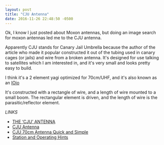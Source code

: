 ```yaml
---
layout: post
title: "CJU Antenna"
date: 2016-11-26 22:48:50 -0500
---
```


Ok, I know I just posted about Moxon antennas, but doing an image search for moxon antennas led me to the CJU antenna.

Apparently CJU stands for Canary Jail Umbrella because the author of the article who made it popular constructed it out of the tubing used in canary cages (or jails) and wire from a broken antenna.
It's designed for use talking to satellites which I am interested in, and it's very small and looks pretty easy to build.

I think it's a 2 element yagi optimized for 70cm/UHF, and it's also known as an [IOio](http://www.ea4cax.com/paginaea4cyq/Antenaioio/ioioingles.pdf)

It's constructed with a rectangle of wire, and a length of wire mounted to a small boom.
The rectangular element is driven, and the length of wire is the parasitic/reflector element.


*LINKS*

 - [THE ‘CJU’ ANTENNA](http://www.ea4cax.com/paginaea4cyq/cju/cjuingles.pdf)
 - [CJU Antenna](http://www.transmission1.net/viewtopic.php?t=17914#p147086)
 - [CJU 70cm Antenna Quick and Simple](http://www.ravingaboutradio.com/CJU-70cm-Antenna-Quick-and-Simple)
 - [Station and Operating Hints](http://www.amsat.org/?page_id=2144)
